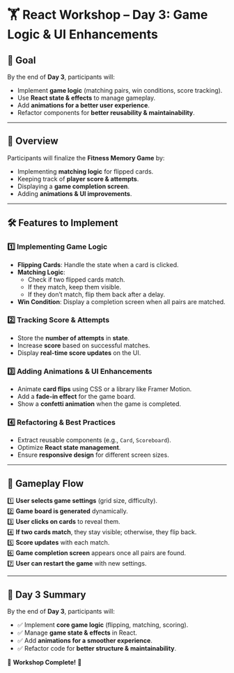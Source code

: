 # 🏋️ React Workshop – Day 3: Game Logic & UI Enhancements

## 🎯 Goal

By the end of **Day 3**, participants will:

- Implement **game logic** (matching pairs, win conditions, score tracking).
- Use **React state & effects** to manage gameplay.
- Add **animations for a better user experience**.
- Refactor components for **better reusability & maintainability**.

---

## 📌 Overview

Participants will finalize the **Fitness Memory Game** by:

- Implementing **matching logic** for flipped cards.
- Keeping track of **player score & attempts**.
- Displaying a **game completion screen**.
- Adding **animations & UI improvements**.

---

## 🛠 Features to Implement

### **1️⃣ Implementing Game Logic**

- **Flipping Cards**: Handle the state when a card is clicked.
- **Matching Logic**:
  - Check if two flipped cards match.
  - If they match, keep them visible.
  - If they don’t match, flip them back after a delay.
- **Win Condition**: Display a completion screen when all pairs are matched.

### **2️⃣ Tracking Score & Attempts**

- Store the **number of attempts** in **state**.
- Increase **score** based on successful matches.
- Display **real-time score updates** on the UI.

### **3️⃣ Adding Animations & UI Enhancements**

- Animate **card flips** using CSS or a library like Framer Motion.
- Add a **fade-in effect** for the game board.
- Show a **confetti animation** when the game is completed.

### **4️⃣ Refactoring & Best Practices**

- Extract reusable components (e.g., `Card`, `Scoreboard`).
- Optimize **React state management**.
- Ensure **responsive design** for different screen sizes.

---

## 📜 Gameplay Flow

1️⃣ **User selects game settings** (grid size, difficulty).  
2️⃣ **Game board is generated** dynamically.  
3️⃣ **User clicks on cards** to reveal them.  
4️⃣ **If two cards match**, they stay visible; otherwise, they flip back.  
5️⃣ **Score updates** with each match.  
6️⃣ **Game completion screen** appears once all pairs are found.  
7️⃣ **User can restart the game** with new settings.

---

## 🎯 Day 3 Summary

By the end of **Day 3**, participants will:

- ✅ Implement **core game logic** (flipping, matching, scoring).
- ✅ Manage **game state & effects** in React.
- ✅ Add **animations for a smoother experience**.
- ✅ Refactor code for **better structure & maintainability**.

🎉 **Workshop Complete!** 🎉
